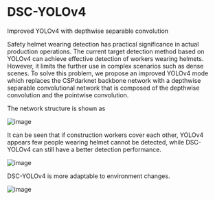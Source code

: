 # DSC-YOLOv4
Improved YOLOv4 with depthwise separable convolution

Safety helmet wearing detection has practical significance in actual production operations. The current target detection method based on YOLOv4 can achieve effective detection of workers wearing helmets. However, it limits the further use in complex scenarios such as dense scenes. To solve this problem, we propose an improved YOLOv4 mode which replaces the CSPdarknet backbone network with a depthwise separable convolutional network that is composed of the depthwise convolution and the pointwise convolution. 

The network structure is shown as

![image](https://user-images.githubusercontent.com/28681601/127973568-fd33b45f-174c-4a8c-82e1-4a9d6f2cd355.png)

It can be seen that if construction workers cover each other, YOLOv4 appears few people wearing helmet cannot be detected, while DSC-YOLOv4 can still have a better detection performance.


![image](https://user-images.githubusercontent.com/28681601/127973847-80d41e4a-7926-460c-807f-da5682bf3e5e.png)

DSC-YOLOv4 is more adaptable to environment changes.


![image](https://user-images.githubusercontent.com/28681601/127973935-9a1482b6-d4b6-4acd-be92-235204d075bf.png)
